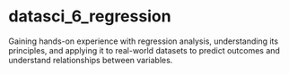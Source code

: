 # datasci_6_regression
Gaining hands-on experience with regression analysis, understanding its principles, and applying it to real-world datasets to predict outcomes and understand relationships between variables.
